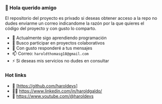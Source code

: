 ### 👋 Hola querido amigo

El repositorio del proyecto es privado si deseas obtener acceso a la repo no dudes enviarme un correo  indicandome la razón por la que quieres el código del proyecto y con gusto lo comparto.

- 🌱 Actualmente sigo aprendiendo programación
- 👯 Busco participar en proyectos colaborativos
- 💬 Con gusto responderé a tus mensajes
- 📫 Correo: `haroldthomasg18@gmail.com`
- ⚡ Si deseas mis servicios no dudes en consultar


### Hot links

- 🐣 [https://github.com/haroldevs]
- 👨‍💼 https://www.linkedin.com/in/haroldgaldo/
- 🔴 https://www.youtube.com/@haroldevs
